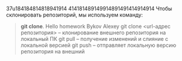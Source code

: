 37u184184814818941914
414181489149914891491414914914
Чтобы склонировать репозиторий, мы используем команду:  
> **git clone**.
Hello
homework Bykov Alexey
git clone <url-адрес репозитория> – клонирование внешнего репозитория на  локальный ПК
git pull – получение изменений и слияние с локальной версией
git push – отправляет локальную версию репозитория на внешний
